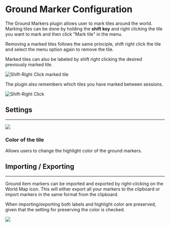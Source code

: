 # Ground Marker Configuration

The Ground Markers plugin allows user to mark tiles around the world. Marking tiles can be done by holding the **shift key** and right clicking the tile you want to mark and then click "Mark tile" in the menu.

Removing a marked tiles follows the same principle, shift right click the tile and select the menu option again to remove the tile.

Marked tiles can also be labeled by shift right clicking the desired previously marked tile.

![Shift-Right Click marked tile](https://user-images.githubusercontent.com/10778583/107615239-17f24600-6c4c-11eb-97c8-f746d48d12d4.png)

The plugin also remembers which tiles you have marked between sessions.


![Shift-Right Click](https://i.imgur.com/cq6SOzs.png)




## Settings
---

![](https://i.imgur.com/NmelAyb.png)
### Color of the tile
Allows users to change the highlight color of the ground markers.

## Importing / Exporting
---
Ground item markers can be imported and exported by right-clicking on the World Map icon. This will either export all your markers to the clipboard or import markers in the same format from the clipboard.

When importing/exporting both labels and highlight color are preserved, given that the setting for preserving the color is checked.

![](https://user-images.githubusercontent.com/10778583/107614852-63f0bb00-6c4b-11eb-9ddc-c0266bdc83f1.png)
